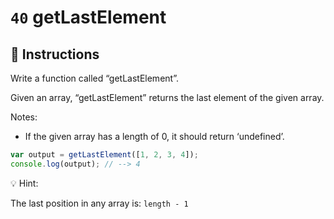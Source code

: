# `40` getLastElement

## 📝 Instructions

Write a function called “getLastElement”.

Given an array, “getLastElement” returns the last element of the given array.

Notes:
* If the given array has a length of 0, it should return ‘undefined’.

```Javascript
var output = getLastElement([1, 2, 3, 4]);
console.log(output); // --> 4
```

💡 Hint:

The last position in any array is: `length - 1`